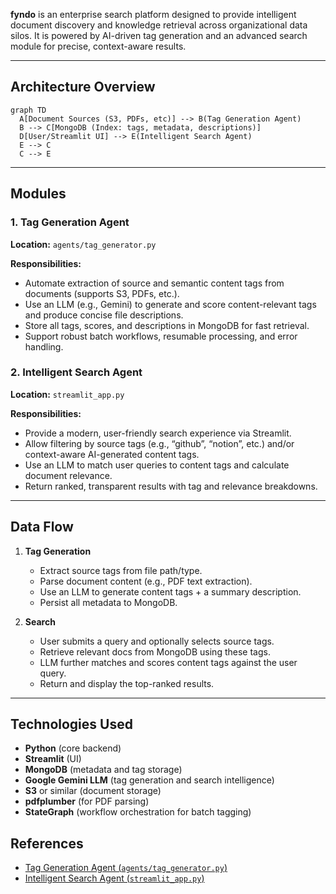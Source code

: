 **fyndo** is an enterprise search platform designed to provide intelligent document discovery and knowledge retrieval across organizational data silos. It is powered by AI-driven tag generation and an advanced search module for precise, context-aware results.

---

## Architecture Overview

```mermaid
graph TD
  A[Document Sources (S3, PDFs, etc)] --> B(Tag Generation Agent)
  B --> C[MongoDB (Index: tags, metadata, descriptions)]
  D[User/Streamlit UI] --> E(Intelligent Search Agent)
  E --> C
  C --> E
```

---

## Modules

### 1. Tag Generation Agent

**Location:** `agents/tag_generator.py`

**Responsibilities:**  
- Automate extraction of source and semantic content tags from documents (supports S3, PDFs, etc.).
- Use an LLM (e.g., Gemini) to generate and score content-relevant tags and produce concise file descriptions.
- Store all tags, scores, and descriptions in MongoDB for fast retrieval.
- Support robust batch workflows, resumable processing, and error handling.

### 2. Intelligent Search Agent

**Location:** `streamlit_app.py`

**Responsibilities:**  
- Provide a modern, user-friendly search experience via Streamlit.
- Allow filtering by source tags (e.g., “github”, “notion”, etc.) and/or context-aware AI-generated content tags.
- Use an LLM to match user queries to content tags and calculate document relevance.
- Return ranked, transparent results with tag and relevance breakdowns.

---

## Data Flow

1. **Tag Generation**
    - Extract source tags from file path/type.
    - Parse document content (e.g., PDF text extraction).
    - Use an LLM to generate content tags + a summary description.
    - Persist all metadata to MongoDB.

2. **Search**
    - User submits a query and optionally selects source tags.
    - Retrieve relevant docs from MongoDB using these tags.
    - LLM further matches and scores content tags against the user query.
    - Return and display the top-ranked results.

---

## Technologies Used

- **Python** (core backend)
- **Streamlit** (UI)
- **MongoDB** (metadata and tag storage)
- **Google Gemini LLM** (tag generation and search intelligence)
- **S3** or similar (document storage)
- **pdfplumber** (for PDF parsing)
- **StateGraph** (workflow orchestration for batch tagging)
## References

- [Tag Generation Agent (`agents/tag_generator.py`)](https://github.com/AI-Mercenary/fyndo/blob/main/agents/tag_generator.py)
- [Intelligent Search Agent (`streamlit_app.py`)](https://github.com/AI-Mercenary/fyndo/blob/main/streamlit_app.py)